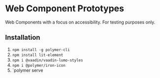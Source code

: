 # Web Component Prototypes

Web Components with a focus on accessibility. For testing purposes only.

## Installation
1. `npm install -g polymer-cli`
2. `npm install lit-element`
3. `npm i @vaadin/vaadin-lumo-styles`
4. `npm i @polymer/iron-icon`
5. `polymer serve
